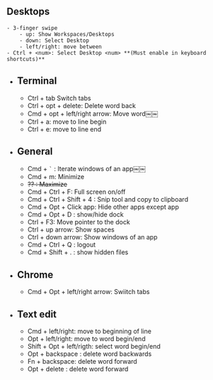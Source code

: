 ## Desktops
	- 3-finger swipe
		- up: Show Workspaces/Desktops
		- down: Select Desktop
		- left/right: move between
	- Ctrl + <num>: Select Desktop <num> **(Must enable in keyboard shortcuts)**
- ## Terminal
	- Ctrl + tab Switch tabs
	- Ctrl + opt + delete: Delete word back
	- Cmd + opt + left/right arrow: Move word￼￼
	- Ctrl + a: move to line begin
	- Ctrl + e: move to line end
- ## General
	- Cmd +  `` ` `` : Iterate windows of an app￼￼
	- Cmd + m: Minimize
	- ~~?? : Maximize~~
	- Cmd + Ctrl + F: Full screen on/off
	- Cmd + Ctrl + Shift + 4 : Snip tool and copy to clipboard
	- Cmd + Opt + Click app: Hide other apps except app
	- Cmd + Opt + D : show/hide dock
	- Ctrl + F3: Move pointer to the dock
	- Ctrl + up arrow: Show spaces
	- Ctrl + down arrow: Show windows of an app
	- Cmd + Ctrl + Q : logout
	- Cmd + Shift + . : show hidden files
- ## Chrome
	- Cmd + Opt + left/right arrow: Swiitch tabs
- ## Text edit
	- Cmd + left/right: move to beginning of line
	- Opt + left/right: move to word begin/end
	- Shift + Opt + left/rigth: select word begin/end
	- Opt + backspace : delete word backwards
	- Fn + backspace: delete word forward
	- Opt + delete : delete word forward